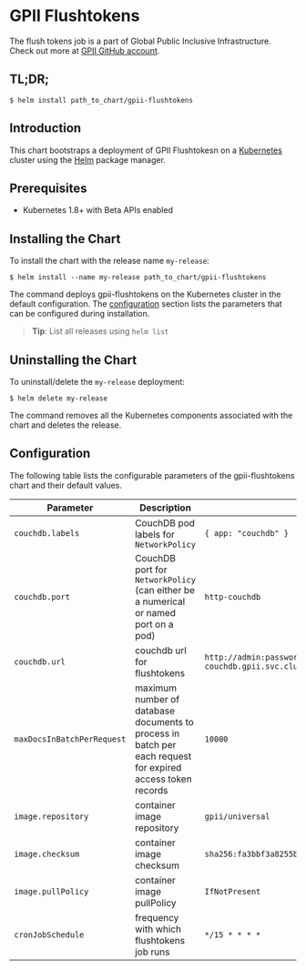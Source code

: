 # GPII Flushtokens

The flush tokens job is a part of Global Public Inclusive Infrastructure.
Check out more at [GPII GitHub account](https://github.com/gpii).

## TL;DR;

```console
$ helm install path_to_chart/gpii-flushtokens
```

## Introduction

This chart bootstraps a deployment of GPII Flushtokesn on a [Kubernetes](http://kubernetes.io) cluster using the [Helm](https://helm.sh) package manager.

## Prerequisites
  - Kubernetes 1.8+ with Beta APIs enabled

## Installing the Chart

To install the chart with the release name `my-release`:

```console
$ helm install --name my-release path_to_chart/gpii-flushtokens
```

The command deploys gpii-flushtokens on the Kubernetes cluster in the default configuration. The [configuration](#configuration) section lists the parameters that can be configured during installation.

> **Tip**: List all releases using `helm list`

## Uninstalling the Chart

To uninstall/delete the `my-release` deployment:

```console
$ helm delete my-release
```

The command removes all the Kubernetes components associated with the chart and deletes the release.

## Configuration

The following table lists the configurable parameters of the gpii-flushtokens chart and their default values.

Parameter | Description | Default
--- | --- | ---
`couchdb.labels` | CouchDB pod labels for `NetworkPolicy` | `{ app: "couchdb" }`
`couchdb.port` | CouchDB port for `NetworkPolicy` (can either be a numerical or named port on a pod) | `http-couchdb`
`couchdb.url` | couchdb url for flushtokens | `http://admin:password@couchdb-svc-couchdb.gpii.svc.cluster.local:5984/gpii`
`maxDocsInBatchPerRequest` | maximum number of database documents to process in batch per each request for expired access token records | `10000`
`image.repository` | container image repository | `gpii/universal`
`image.checksum` | container image checksum | `sha256:fa3bbf3a8255be83552da35b84a1a005d5cb3a44627510171a5a5eb11b2aea89`
`image.pullPolicy` | container image pullPolicy | `IfNotPresent`
`cronJobSchedule` | frequency with which flushtokens job runs | `*/15 * * * *`
